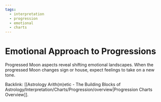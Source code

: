 ```yaml
---
tags:
  - interpretation
  - progression
  - emotional
  - charts
---
```

# Emotional Approach to Progressions

Progressed Moon aspects reveal shifting emotional landscapes. When the progressed Moon changes sign or house, expect feelings to take on a new tone.

Backlink: [[Astrology Arith(m)etic - The Building Blocks of Astrology/Interpretation/Charts/Progression/overview|Progression Charts Overview]].
